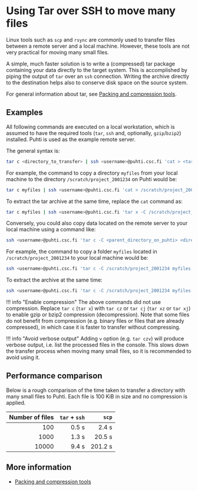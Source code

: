 # Using Tar over SSH to move many files

Linux tools such as `scp` and `rsync` are commonly used to transfer files
between a remote server and a local machine. However, these tools are not
very practical for moving many small files.

A simple, much faster solution is to write a (compressed) tar package
containing your data directly to the target system. This is accomplished by
piping the output of `tar` over an `ssh` connection. Writing the archive
directly to the destination helps also to conserve disk space on the source
system.

For general information about tar, see
[Packing and compression tools](../../support/tutorials/env-guide/packing-and-compression-tools.md).

## Examples

All following commands are executed on a local workstation, which is assumed to
have the required tools (`tar`, `ssh` and, optionally, `gzip`/`bzip2`) installed.
Puhti is used as the example remote server.

The general syntax is:

```bash
tar c <directory_to_transfer> | ssh <username>@puhti.csc.fi 'cat > <target_path_on_puhti>'
```

For example, the command to copy a directory `myfiles` from your local machine
to the directory `/scratch/project_2001234` on Puhti would be:

```bash
tar c myfiles | ssh <username>@puhti.csc.fi 'cat > /scratch/project_2001234/myfiles.tar'
```

To extract the tar archive at the same time, replace the `cat` command as:

```bash
tar c myfiles | ssh <username>@puhti.csc.fi 'tar x -C /scratch/project_2001234'
```

Conversely, you could also copy data located on the remote server to your local
machine using a command like:

```bash
ssh <username>@puhti.csc.fi 'tar c -C <parent_directory_on_puhti> <directory_to_transfer>' > <archive_on_local_machine>
```

For example, the command to copy a folder `myfiles` located in
`/scratch/project_2001234` to your local machine would be:

```bash
ssh <username>@puhti.csc.fi 'tar c -C /scratch/project_2001234 myfiles' > myfiles.tar
```

To extract the archive at the same time:

```bash
ssh <username>@puhti.csc.fi 'tar c -C /scratch/project_2001234 myfiles' | tar x
```

!!! info "Enable compression"
    The above commands did not use compression. Replace `tar c` (`tar x`) with
    `tar cz` or `tar cj` (`tar xz` or `tar xj`) to enable gzip or bzip2
    compression (decompression). Note that some files do not benefit from
    compression (e.g. binary files or files that are already compressed), in
    which case it is faster to transfer without compressing.

!!! info "Avoid verbose output"
    Adding `v` option (e.g. `tar czv`) will produce verbose output, i.e. list
    the processed files in the console. This slows down the transfer process
    when moving many small files, so it is recommended to avoid using it.

## Performance comparison

Below is a rough comparison of the time taken to transfer a directory with many
small files to Puhti. Each file is 100 KiB in size and no compression is
applied.

| Number of files        | `tar` + `ssh` | `scp`    |
|-----------------------:|--------------:|---------:|
| 100                    | 0.5 s         | 2.4 s    |
| 1000                   | 1.3 s         | 20.5 s   |
| 10000                  | 9.4 s         | 201.2 s  |

## More information

- [Packing and compression tools](../../support/tutorials/env-guide/packing-and-compression-tools.md)
